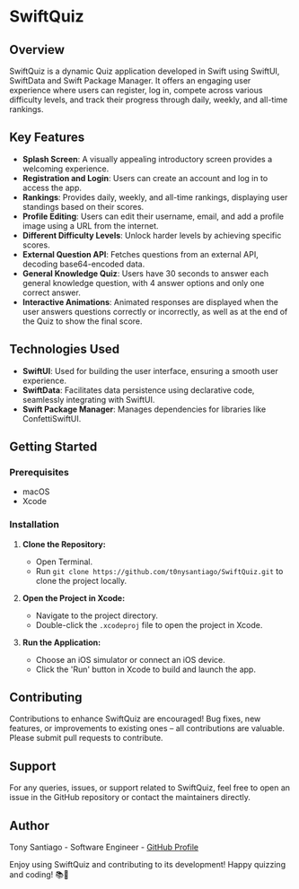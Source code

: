 # SwiftQuiz

## Overview
SwiftQuiz is a dynamic Quiz application developed in Swift using SwiftUI, SwiftData and Swift Package Manager. It offers an engaging user experience where users can register, log in, compete across various difficulty levels, and track their progress through daily, weekly, and all-time rankings.

## Key Features
- **Splash Screen**: A visually appealing introductory screen provides a welcoming experience.
- **Registration and Login**: Users can create an account and log in to access the app.
- **Rankings**: Provides daily, weekly, and all-time rankings, displaying user standings based on their scores.
- **Profile Editing**: Users can edit their username, email, and add a profile image using a URL from the internet.
- **Different Difficulty Levels**: Unlock harder levels by achieving specific scores.
- **External Question API**: Fetches questions from an external API, decoding base64-encoded data.
- **General Knowledge Quiz**: Users have 30 seconds to answer each general knowledge question, with 4 answer options and only one correct answer.
- **Interactive Animations**: Animated responses are displayed when the user answers questions correctly or incorrectly, as well as at the end of the Quiz to show the final score.

## Technologies Used
- **SwiftUI**: Used for building the user interface, ensuring a smooth user experience.
- **SwiftData**: Facilitates data persistence using declarative code, seamlessly integrating with SwiftUI.
- **Swift Package Manager**: Manages dependencies for libraries like ConfettiSwiftUI.

## Getting Started

### Prerequisites
- macOS
- Xcode

### Installation
1. **Clone the Repository:**
   - Open Terminal.
   - Run `git clone https://github.com/t0nysantiago/SwiftQuiz.git` to clone the project locally.

2. **Open the Project in Xcode:**
   - Navigate to the project directory.
   - Double-click the `.xcodeproj` file to open the project in Xcode.

3. **Run the Application:**
   - Choose an iOS simulator or connect an iOS device.
   - Click the 'Run' button in Xcode to build and launch the app.

## Contributing
Contributions to enhance SwiftQuiz are encouraged! Bug fixes, new features, or improvements to existing ones – all contributions are valuable. Please submit pull requests to contribute.

## Support
For any queries, issues, or support related to SwiftQuiz, feel free to open an issue in the GitHub repository or contact the maintainers directly.

## Author
Tony Santiago - Software Engineer - [GitHub Profile](https://github.com/t0nysantiago)

Enjoy using SwiftQuiz and contributing to its development! Happy quizzing and coding! 📚📱
